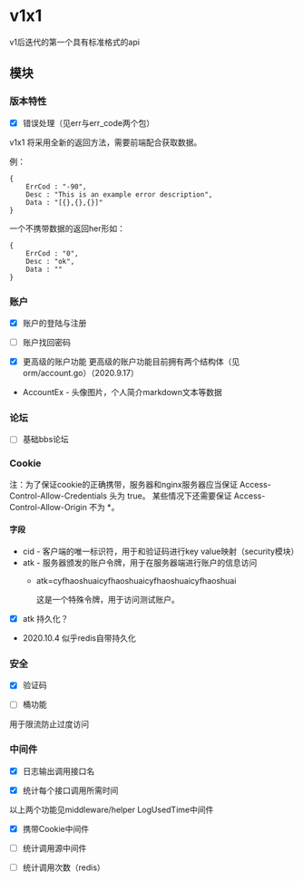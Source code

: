# v1x1
v1后迭代的第一个具有标准格式的api

## 模块

### 版本特性
- [x] 错误处理（见err与err_code两个包）

v1x1 将采用全新的返回方法，需要前端配合获取数据。

例：
```
{
    ErrCod : "-90",
    Desc : "This is an example error description",
    Data : "[{},{},{}]"
}
```
一个不携带数据的返回her形如：
```
{
    ErrCod : "0",
    Desc : "ok",
    Data : ""
}
```

### 账户
- [x] 账户的登陆与注册
- [ ] 账户找回密码

- [x] 更高级的账户功能
更高级的账户功能目前拥有两个结构体（见 orm/account.go）（2020.9.17）
* AccountEx - 头像图片，个人简介markdown文本等数据

### 论坛
- [ ] 基础bbs论坛

### Cookie
注：为了保证cookie的正确携带，服务器和nginx服务器应当保证 Access-Control-Allow-Credentials 头为 true。
某些情况下还需要保证 Access-Control-Allow-Origin 不为 *。
#### 字段
* cid - 客户端的唯一标识符，用于和验证码进行key value映射（security模块）
* atk - 服务器颁发的账户令牌，用于在服务器端进行账户的信息访问
    * atk=cyfhaoshuaicyfhaoshuaicyfhaoshuaicyfhaoshuai
   
        这是一个特殊令牌，用于访问测试账户。

- [x] atk 持久化？
* 2020.10.4 似乎redis自带持久化

### 安全
- [x] 验证码

- [ ] 桶功能

用于限流防止过度访问

### 中间件
- [x] 日志输出调用接口名

- [x] 统计每个接口调用所需时间

以上两个功能见middleware/helper LogUsedTime中间件

- [x] 携带Cookie中间件

- [ ] 统计调用源中间件 

- [ ] 统计调用次数（redis）



